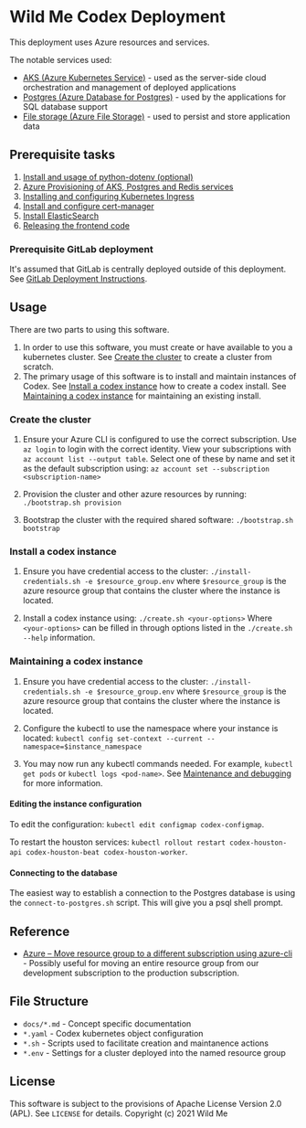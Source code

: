 # Wild Me Codex Deployment

This deployment uses Azure resources and services.

The notable services used:

- [AKS (Azure Kubernetes Service)](https://docs.microsoft.com/en-us/azure/aks/) - used as the server-side cloud orchestration and management of deployed applications
- [Postgres (Azure Database for Postgres)](https://docs.microsoft.com/en-us/azure/postgresql/) - used by the applications for SQL database support
- [File storage (Azure File Storage)](https://docs.microsoft.com/en-us/azure/storage/files/storage-files-introduction) - used to persist and store application data


## Prerequisite tasks

1. [Install and usage of python-dotenv (optional)](docs/python-dotenv.md)
1. [Azure Provisioning of AKS, Postgres and Redis services](docs/azure-provisioning.md)
1. [Installing and configuring Kubernetes Ingress](docs/kubernetes-ingress.md)
1. [Install and configure cert-manager](docs/cert-manager.md)
1. [Install ElasticSearch](docs/elasticsearch.md)
1. [Releasing the frontend code](docs/frontend-release.md)

### Prerequisite GitLab deployment

It's assumed that GitLab is centrally deployed outside of this deployment. See [GitLab Deployment Instructions](https://github.com/WildMeOrg/gitlab/).



## Usage

There are two parts to using this software.

1. In order to use this software, you must create or have available to you a kubernetes cluster. See [Create the cluster](#create-the-cluster) to create a cluster from scratch.
1. The primary usage of this software is to install and maintain instances of Codex. See [Install a codex instance](#install-a-codex-instance) how to create a codex install. See [Maintaining a codex instance](#maintaining-a-codex-instance) for maintaining an existing install.


### Create the cluster

1. Ensure your Azure CLI is configured to use the correct subscription.
   Use `az login` to login with the correct identity.
   View your subscriptions with `az account list --output table`.
   Select one of these by name and set it as the default subscription using:  `az account set --subscription <subscription-name>`

2. Provision the cluster and other azure resources by running:  `./bootstrap.sh provision`

3. Bootstrap the cluster with the required shared software:  `./bootstrap.sh bootstrap`

### Install a codex instance

1. Ensure you have credential access to the cluster:  `./install-credentials.sh -e $resource_group.env` where `$resource_group` is the azure resource group that contains the cluster where the instance is located.

2. Install a codex instance using: `./create.sh <your-options>` Where `<your-options>` can be filled in through options listed in the `./create.sh --help` information.

### Maintaining a codex instance

1. Ensure you have credential access to the cluster:  `./install-credentials.sh -e $resource_group.env` where `$resource_group` is the azure resource group that contains the cluster where the instance is located.

2. Configure the kubectl to use the namespace where your instance is located:  `kubectl config set-context --current --namespace=$instance_namespace`

3. You may now run any kubectl commands needed. For example, `kubectl get pods` or `kubectl logs <pod-name>`. See [Maintenance and debugging](docs/maintenance.md) for more information.

#### Editing the instance configuration

To edit the configuration: `kubectl edit configmap codex-configmap`.

To restart the houston services: `kubectl rollout restart codex-houston-api codex-houston-beat codex-houston-worker`.

#### Connecting to the database

The easiest way to establish a connection to the Postgres database is using the `connect-to-postgres.sh` script. This will give you a psql shell prompt.



## Reference

- [Azure – Move resource group to a different subscription using azure-cli](https://iamroot.it/2021/08/01/azure-move-resource-group-to-a-different-subscription-using-azure-cli/) - Possibly useful for moving an entire resource group from our development subscription to the production subscription.


## File Structure

- `docs/*.md` - Concept specific documentation
- `*.yaml` - Codex kubernetes object configuration
- `*.sh` - Scripts used to facilitate creation and maintanence actions
- `*.env` - Settings for a cluster deployed into the named resource group

## License

This software is subject to the provisions of Apache License Version 2.0 (APL). See `LICENSE` for details. Copyright (c) 2021 Wild Me
